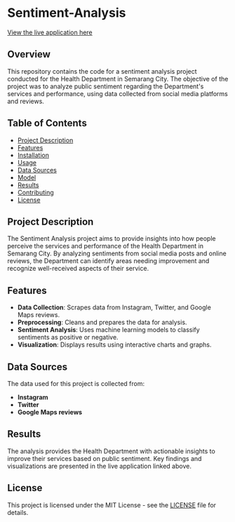 # Sentiment-Analysis

[View the live application here](https://sentimentanalysis-sosmed.streamlit.app/)

## Overview

This repository contains the code for a sentiment analysis project conducted for the Health Department in Semarang City. The objective of the project was to analyze public sentiment regarding the Department's services and performance, using data collected from social media platforms and reviews.

## Table of Contents

- [Project Description](#project-description)
- [Features](#features)
- [Installation](#installation)
- [Usage](#usage)
- [Data Sources](#data-sources)
- [Model](#model)
- [Results](#results)
- [Contributing](#contributing)
- [License](#license)

## Project Description

The Sentiment Analysis project aims to provide insights into how people perceive the services and performance of the Health Department in Semarang City. By analyzing sentiments from social media posts and online reviews, the Department can identify areas needing improvement and recognize well-received aspects of their service.

## Features

- **Data Collection**: Scrapes data from Instagram, Twitter, and Google Maps reviews.
- **Preprocessing**: Cleans and prepares the data for analysis.
- **Sentiment Analysis**: Uses machine learning models to classify sentiments as positive or negative.
- **Visualization**: Displays results using interactive charts and graphs.


## Data Sources

The data used for this project is collected from:
- **Instagram**
- **Twitter**
- **Google Maps reviews**

## Results

The analysis provides the Health Department with actionable insights to improve their services based on public sentiment. Key findings and visualizations are presented in the live application linked above.


## License

This project is licensed under the MIT License - see the [LICENSE](LICENSE) file for details.
